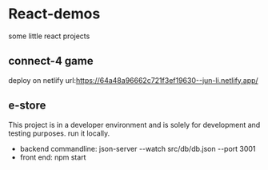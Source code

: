 # React-demos
some little react projects

## connect-4 game
deploy on netlify 
url:https://64a48a96662c721f3ef19630--jun-li.netlify.app/

## e-store
This project is in a developer environment and is solely for development and testing purposes.
run it locally.
 - backend commandline: json-server --watch src/db/db.json --port 3001
 - front end: npm start

